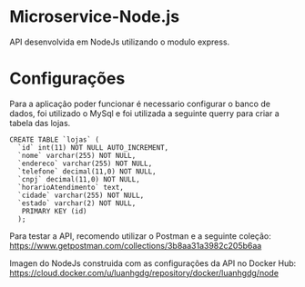 # Microservice-Node.js
API desenvolvida em NodeJs utilizando o modulo express.

# Configurações
Para a aplicação poder funcionar é necessario configurar o banco de dados, foi utilizado o MySql e foi utilizada a seguinte querry para
criar a tabela das lojas. 
```
CREATE TABLE `lojas` (
  `id` int(11) NOT NULL AUTO_INCREMENT,
  `nome` varchar(255) NOT NULL,
  `endereco` varchar(255) NOT NULL,
  `telefone` decimal(11,0) NOT NULL,
  `cnpj` decimal(11,0) NOT NULL,
  `horarioAtendimento` text,
  `cidade` varchar(255) NOT NULL,
  `estado` varchar(2) NOT NULL,
   PRIMARY KEY (id)
  );
 ```
  
Para testar a API, recomendo utilizar o Postman e a seguinte coleção: 
https://www.getpostman.com/collections/3b8aa31a3982c205b6aa

Imagen do NodeJs construida com as configurações da API no Docker Hub:                 https://cloud.docker.com/u/luanhgdg/repository/docker/luanhgdg/node

